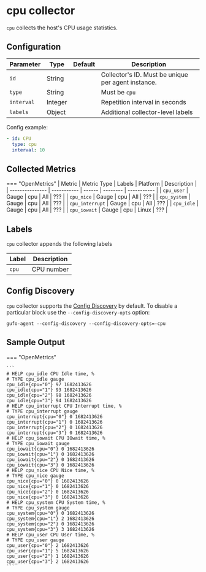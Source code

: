 # cpu collector

`cpu` collects the host's CPU usage statistics.

## Configuration

| Parameter  | Type    | Default | Description                                        |
| ---------- | ------- | ------- | -------------------------------------------------- |
| `id`       | String  |         | Collector's ID. Must be unique per agent instance. |
| `type`     | String  |         | Must be `cpu`                                      |
| `interval` | Integer |         | Repetition interval in seconds                     |
| `labels`   | Object  |         | Additional collector-level labels                  |

Config example:

``` yaml
- id: CPU
  type: cpu
  interval: 10
```

## Collected Metrics

=== "OpenMetrics"
  | Metric          | Metric Type | Labels | Platform | Description |
  | --------------- | ----------- | ------ | -------- | ----------- |
  | `cpu_user`      | Gauge       | cpu    | All      | ???         |
  | `cpu_nice`      | Gauge       | cpu    | All      | ???         |
  | `cpu_system`    | Gauge       | cpu    | All      | ???         |
  | `cpu_interrupt` | Gauge       | cpu    | All      | ???         |
  | `cpu_idle`      | Gauge       | cpu    | All      | ???         |
  | `cpu_iowait`    | Gauge       | cpu    | Linux    | ???         |

## Labels

`cpu` collector appends the following labels

| Label | Description |
| ----- | ----------- |
| `cpu` | CPU number  |

## Config Discovery

`cpu` collector supports the [Config Discovery](../config_discovery.md) by default.
To disable a particular block use the `--config-discovery-opts` option:

``` shell
gufo-agent --config-discovery --config-discovery-opts=-cpu
```

## Sample Output

=== "OpenMetrics"

    ```
    # HELP cpu_idle CPU Idle time, %
    # TYPE cpu_idle gauge
    cpu_idle{cpu="0"} 97 1682413626
    cpu_idle{cpu="1"} 93 1682413626
    cpu_idle{cpu="2"} 98 1682413626
    cpu_idle{cpu="3"} 94 1682413626
    # HELP cpu_interrupt CPU Interrupt time, %
    # TYPE cpu_interrupt gauge
    cpu_interrupt{cpu="0"} 0 1682413626
    cpu_interrupt{cpu="1"} 0 1682413626
    cpu_interrupt{cpu="2"} 0 1682413626
    cpu_interrupt{cpu="3"} 0 1682413626
    # HELP cpu_iowait CPU IOwait time, %
    # TYPE cpu_iowait gauge
    cpu_iowait{cpu="0"} 0 1682413626
    cpu_iowait{cpu="1"} 0 1682413626
    cpu_iowait{cpu="2"} 0 1682413626
    cpu_iowait{cpu="3"} 0 1682413626
    # HELP cpu_nice CPU Nice time, %
    # TYPE cpu_nice gauge
    cpu_nice{cpu="0"} 0 1682413626
    cpu_nice{cpu="1"} 0 1682413626
    cpu_nice{cpu="2"} 0 1682413626
    cpu_nice{cpu="3"} 0 1682413626
    # HELP cpu_system CPU System time, %
    # TYPE cpu_system gauge
    cpu_system{cpu="0"} 0 1682413626
    cpu_system{cpu="1"} 2 1682413626
    cpu_system{cpu="2"} 0 1682413626
    cpu_system{cpu="3"} 3 1682413626
    # HELP cpu_user CPU User time, %
    # TYPE cpu_user gauge
    cpu_user{cpu="0"} 2 1682413626
    cpu_user{cpu="1"} 5 1682413626
    cpu_user{cpu="2"} 1 1682413626
    cpu_user{cpu="3"} 2 1682413626
    ```